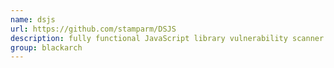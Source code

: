 ```yaml
---
name: dsjs
url: https://github.com/stamparm/DSJS
description: fully functional JavaScript library vulnerability scanner written in under 100 lines of code. URL : https://github.com/stamparm/DSJS Groups : blackarch blackarch-webapp blackarch-scanner
group: blackarch
---
```

